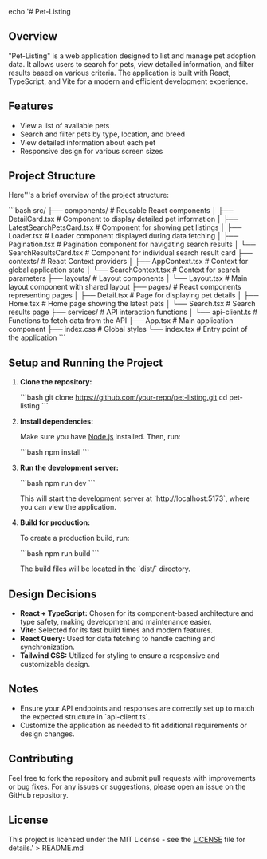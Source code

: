echo '# Pet-Listing

## Overview

"Pet-Listing" is a web application designed to list and manage pet adoption data. It allows users to search for pets, view detailed information, and filter results based on various criteria. The application is built with React, TypeScript, and Vite for a modern and efficient development experience.

## Features

- View a list of available pets
- Search and filter pets by type, location, and breed
- View detailed information about each pet
- Responsive design for various screen sizes

## Project Structure

Here'\''s a brief overview of the project structure:

\`\`\`bash
src/
├── components/                # Reusable React components
│   ├── DetailCard.tsx          # Component to display detailed pet information
│   ├── LatestSearchPetsCard.tsx # Component for showing pet listings
│   ├── Loader.tsx              # Loader component displayed during data fetching
│   ├── Pagination.tsx          # Pagination component for navigating search results
│   └── SearchResultsCard.tsx   # Component for individual search result card
├── contexts/                  # React Context providers
│   ├── AppContext.tsx          # Context for global application state
│   └── SearchContext.tsx       # Context for search parameters
├── layouts/                   # Layout components
│   └── Layout.tsx              # Main layout component with shared layout
├── pages/                     # React components representing pages
│   ├── Detail.tsx              # Page for displaying pet details
│   ├── Home.tsx                # Home page showing the latest pets
│   └── Search.tsx              # Search results page
├── services/                  # API interaction functions
│   └── api-client.ts           # Functions to fetch data from the API
├── App.tsx                    # Main application component
├── index.css                  # Global styles
└── index.tsx                  # Entry point of the application
\`\`\`

## Setup and Running the Project

1. **Clone the repository:**

   \`\`\`bash
   git clone https://github.com/your-repo/pet-listing.git
   cd pet-listing
   \`\`\`

2. **Install dependencies:**

   Make sure you have [Node.js](https://nodejs.org/) installed. Then, run:

   \`\`\`bash
   npm install
   \`\`\`

3. **Run the development server:**

   \`\`\`bash
   npm run dev
   \`\`\`

   This will start the development server at \`http://localhost:5173\`, where you can view the application.

4. **Build for production:**

   To create a production build, run:

   \`\`\`bash
   npm run build
   \`\`\`

   The build files will be located in the \`dist/\` directory.

## Design Decisions

- **React + TypeScript:** Chosen for its component-based architecture and type safety, making development and maintenance easier.
- **Vite:** Selected for its fast build times and modern features.
- **React Query:** Used for data fetching to handle caching and synchronization.
- **Tailwind CSS:** Utilized for styling to ensure a responsive and customizable design.

## Notes

- Ensure your API endpoints and responses are correctly set up to match the expected structure in \`api-client.ts\`.
- Customize the application as needed to fit additional requirements or design changes.

## Contributing

Feel free to fork the repository and submit pull requests with improvements or bug fixes. For any issues or suggestions, please open an issue on the GitHub repository.

## License

This project is licensed under the MIT License - see the [LICENSE](LICENSE) file for details.' > README.md
